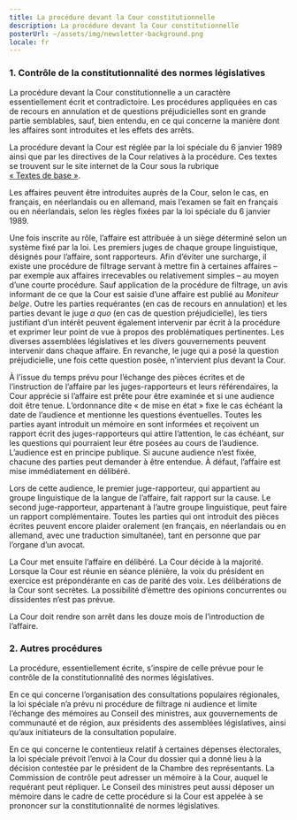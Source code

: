 ```yaml
---
title: La procédure devant la Cour constitutionnelle
description: La procédure devant la Cour constitutionnelle
posterUrl: ~/assets/img/newsletter-background.png
locale: fr
---
```


### 1\. Contrôle de la constitutionnalité des normes législatives

La procédure devant la Cour constitutionnelle a un caractère essentiellement écrit et contradictoire. Les procédures appliquées en cas de recours en annulation et de questions préjudicielles sont en grande partie semblables, sauf, bien entendu, en ce qui concerne la manière dont les affaires sont introduites et les effets des arrêts.

La procédure devant la Cour est réglée par la loi spéciale du 6 janvier 1989 ainsi que par les directives de la Cour relatives à la procédure. Ces textes se trouvent sur le site internet de la Cour sous la rubrique  <a href="/fr/court/basic-text">«&nbsp;Textes&nbsp;de&nbsp;base&nbsp;»</a>.

Les affaires peuvent être introduites auprès de la Cour, selon le cas, en français, en néerlandais ou en allemand, mais l’examen se fait en français ou en néerlandais, selon les règles fixées par la loi spéciale du 6 janvier 1989.

Une fois inscrite au rôle, l’affaire est attribuée à un siège déterminé selon un système fixé par la loi. Les premiers juges de chaque groupe linguistique, désignés pour l’affaire, sont rapporteurs.
Afin d’éviter une surcharge, il existe une procédure de filtrage servant à mettre fin à certaines affaires – par exemple aux affaires irrecevables ou relativement simples – au moyen d’une courte procédure.
Sauf application de la procédure de filtrage, un avis informant de ce que la Cour est saisie d’une affaire est publié au  _Moniteur belge_.
Outre les parties requérantes (en cas de recours en annulation) et les parties devant le juge _a quo_ (en cas de question préjudicielle), les tiers justifiant d’un intérêt peuvent également intervenir par écrit à la procédure et exprimer leur point de vue à propos des problématiques pertinentes. Les diverses assemblées législatives et les divers gouvernements peuvent intervenir dans chaque affaire. En revanche, le juge qui a posé la question préjudicielle, une fois cette question posée, n’intervient plus devant la Cour.

À l’issue du temps prévu pour l’échange des pièces écrites et de l’instruction de l’affaire par les juges-rapporteurs et leurs référendaires, la Cour apprécie si l’affaire est prête pour être examinée et si une audience doit être tenue. L’ordonnance dite « de mise en état » fixe le cas échéant la date de l’audience et mentionne les questions éventuelles. Toutes les parties ayant introduit un mémoire en sont informées et reçoivent un rapport écrit des juges-rapporteurs qui attire l’attention, le cas échéant, sur les questions qui pourraient leur être posées au cours de l’audience. L’audience est en principe publique. Si aucune audience n’est fixée, chacune des parties peut demander à être entendue. À défaut, l’affaire est mise immédiatement en délibéré.

Lors de cette audience, le premier juge-rapporteur, qui appartient au groupe linguistique de la langue de l’affaire, fait rapport sur la cause. Le second juge-rapporteur, appartenant à l’autre groupe linguistique, peut faire un rapport complémentaire. Toutes les parties qui ont introduit des pièces écrites peuvent encore plaider oralement (en français, en néerlandais ou en allemand, avec une traduction simultanée), tant en personne que par l’organe d’un avocat.

La Cour met ensuite l’affaire en délibéré. La Cour décide à la majorité. Lorsque la Cour est réunie en séance plénière, la voix du président en exercice est prépondérante en cas de parité des voix. Les délibérations de la Cour sont secrètes. La possibilité d’émettre des opinions concurrentes ou dissidentes n’est pas prévue.

La Cour doit rendre son arrêt dans les douze mois de l’introduction de l’affaire.


### 2\. Autres procédures

La procédure, essentiellement écrite, s’inspire de celle prévue pour le contrôle de la constitutionnalité des normes législatives.

En ce qui concerne l’organisation des consultations populaires régionales, la loi spéciale n’a prévu ni procédure de filtrage ni audience et limite l’échange des mémoires au Conseil des ministres, aux gouvernements de communauté et de région, aux présidents des assemblées législatives, ainsi qu’aux initiateurs de la consultation populaire.

En ce qui concerne le contentieux relatif à certaines dépenses électorales, la loi spéciale prévoit l’envoi à la Cour du dossier qui a donné lieu à la décision contestée par le président de la Chambre des représentants. La Commission de contrôle peut adresser un mémoire à la Cour, auquel le requérant peut répliquer. Le Conseil des ministres peut aussi déposer un mémoire dans le cadre de cette procédure si la Cour est appelée à se prononcer sur la constitutionnalité de normes législatives.
